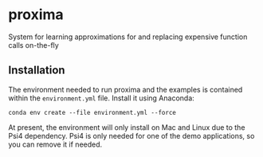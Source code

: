 # proxima
System for learning approximations for and replacing expensive function 
calls on-the-fly

## Installation

The environment needed to run proxima and the examples is contained
within the ``environment.yml`` file. Install it using Anaconda:

``conda env create --file environment.yml --force``

At present, the environment will only install on Mac and Linux due to the 
Psi4 dependency. Psi4 is only needed for one of the demo applications,
so you can remove it if needed.
